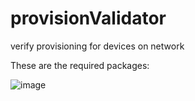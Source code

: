 # provisionValidator
verify provisioning for devices on network

These are the required packages:


![image](https://user-images.githubusercontent.com/16945138/109358507-dc619980-7851-11eb-8747-7dc3d33e7ffc.png)
